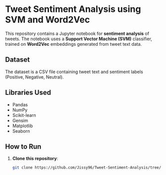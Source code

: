 # Tweet Sentiment Analysis using SVM and Word2Vec

This repository contains a Jupyter notebook for **sentiment analysis** of tweets. The notebook uses a **Support Vector Machine (SVM)** classifier, trained on **Word2Vec** embeddings generated from tweet text data.

## Dataset
The dataset is a CSV file containing tweet text and sentiment labels (Positive, Negative, Neutral).

## Libraries Used
- Pandas
- NumPy
- Scikit-learn
- Gensim
- Matplotlib
- Seaborn

## How to Run

1. **Clone this repository**:
   ```bash
   git clone https://github.com/Jissy96/Tweet-Sentiment-Analysis/tree/main

